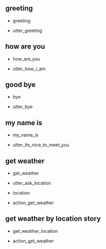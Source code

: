 ## greeting
* greeting
- utter_greeting

## how are you
* how_are_you
- utter_how_i_am

## good bye
* bye
- utter_bye

## my name is
* my_name_is
- utter_its_nice_to_meet_you

## get weather
* get_weather
- utter_ask_location
* location
- action_get_weather

## get weather by location story
* get_weather_location
- action_get_weather
